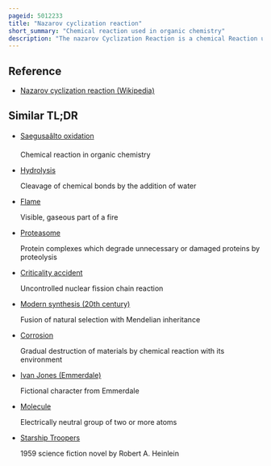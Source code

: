 ```yaml
---
pageid: 5012233
title: "Nazarov cyclization reaction"
short_summary: "Chemical reaction used in organic chemistry"
description: "The nazarov Cyclization Reaction is a chemical Reaction used in organic Chemistry for the Synthesis of Cyclopentenones. The Reaction is typically divided in classical and modern Variants depending on the Reagents and Substrates used. It was originally discovered in 1941 by Ivan nikolaevich nazarov while studying the Rearrangements of allyl Vinyl Ketones."
---
```


## Reference

- [Nazarov cyclization reaction (Wikipedia)](https://en.wikipedia.org/?curid=5012233)

## Similar TL;DR

- [SaegusaâIto oxidation](/tldr/en/saegusaito-oxidation)

  Chemical reaction in organic chemistry

- [Hydrolysis](/tldr/en/hydrolysis)

  Cleavage of chemical bonds by the addition of water

- [Flame](/tldr/en/flame)

  Visible, gaseous part of a fire

- [Proteasome](/tldr/en/proteasome)

  Protein complexes which degrade unnecessary or damaged proteins by proteolysis

- [Criticality accident](/tldr/en/criticality-accident)

  Uncontrolled nuclear fission chain reaction

- [Modern synthesis (20th century)](/tldr/en/modern-synthesis-20th-century)

  Fusion of natural selection with Mendelian inheritance

- [Corrosion](/tldr/en/corrosion)

  Gradual destruction of materials by chemical reaction with its environment

- [Ivan Jones (Emmerdale)](/tldr/en/ivan-jones-emmerdale)

  Fictional character from Emmerdale

- [Molecule](/tldr/en/molecule)

  Electrically neutral group of two or more atoms

- [Starship Troopers](/tldr/en/starship-troopers)

  1959 science fiction novel by Robert A. Heinlein
